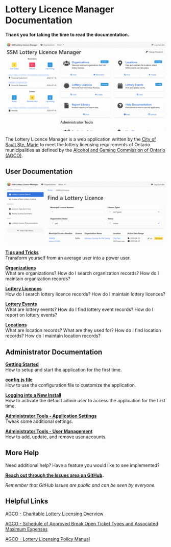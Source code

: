 # Lottery Licence Manager Documentation

**Thank you for taking the time to read the documentation.**

![Lottery Licence Manager Dashboard](assets/images/dashboard.png)

The Lottery Licence Manager is a web application written by the
[City of Sault Ste. Marie](https://saultstemarie.ca/)
to meet the lottery licensing requirements of Ontario municipalities
as defined by the
[Alcohol and Gaming Commission of Ontario (AGCO)](https://www.agco.ca/).

## User Documentation

![Lottery Licence Search](assets/images/licence-search.png)

**[Tips and Tricks](tipsTricks.md)**<br />
Transform yourself from an average user into a power user.

**[Organizations](organizations.md)**<br />
What are organizations?
How do I search organization records?
How do I maintain organization records?

**[Lottery Licences](licences.md)**<br />
How do I search lottery licence records?
How do I maintain lottery licences?

**[Lottery Events](events.md)**<br />
What are lottery events?
How do I find lottery event records?
How do I report on lottery events?

**[Locations](locations.md)**<br />
What are location records?
What are they used for?
How do I find location records?
How do I maintain location records?

## Administrator Documentation

**[Getting Started](admin-gettingStarted.md)**<br />
How to setup and start the application for the first time.

**[config.js file](admin-configJS.md)**<br />
How to use the configuration file to customize the application.

**[Logging into a New Install](admin-login.md)**<br />
How to activate the default admin user to access the application for the first time.

**[Administrator Tools - Application Settings](admin-applicationSettings.md)**<br />
Tweak some additional settings.

**[Administrator Tools - User Management](admin-userManagement.md)**<br />
How to add, update, and remove user accounts.

## More Help

Need additional help?  Have a feature you would like to see implemented?

**[Reach out through the Issues area on GitHub](https://github.com/cityssm/lottery-licence-manager/issues).**

_Remember that GitHub Issues are public and can be seen by everyone._

## Helpful Links

[AGCO - Charitable Lottery Licensing Overview](https://www.agco.ca/lottery-and-gaming/charitable-lottery-licensing-overview)

[AGCO - Schedule of Approved Break Open Ticket Types and Associated Maximum Expenses](https://www.agco.ca/sites/default/files/schedule_of_approved_bot_types_and_associated_expense_maximumsen.pdf)

[AGCO - Lottery Licensing Policy Manual](https://www.agco.ca/sites/default/files/llpm_2019e.pdf)
